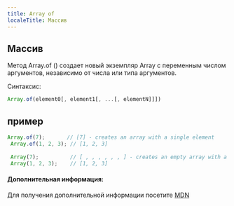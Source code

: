 ```yaml
---
title: Array of
localeTitle: Массив
---
```

## Массив

Метод Array.of () создает новый экземпляр Array с переменным числом аргументов, независимо от числа или типа аргументов.

Синтаксис:

```javascript
Array.of(element0[, element1[, ...[, elementN]]]) 
```

## пример

```javascript
Array.of(7);       // [7] - creates an array with a single element 
 Array.of(1, 2, 3); // [1, 2, 3] 
 
 Array(7);          // [ , , , , , , ] - creates an empty array with a length property of 7 
 Array(1, 2, 3);    // [1, 2, 3] 
```

#### Дополнительная информация:

Для получения дополнительной информации посетите [MDN](https://developer.mozilla.org/en-US/docs/Web/JavaScript/Reference/Global_Objects/Array/of)
